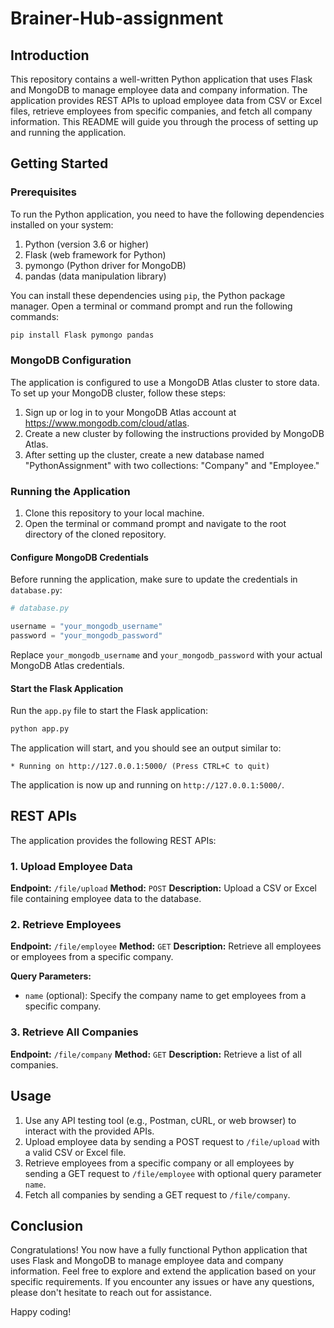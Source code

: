 # Brainer-Hub-assignment

## Introduction

This repository contains a well-written Python application that uses Flask and MongoDB to manage employee data and company information. The application provides REST APIs to upload employee data from CSV or Excel files, retrieve employees from specific companies, and fetch all company information. This README will guide you through the process of setting up and running the application.

## Getting Started

### Prerequisites

To run the Python application, you need to have the following dependencies installed on your system:

1. Python (version 3.6 or higher)
2. Flask (web framework for Python)
3. pymongo (Python driver for MongoDB)
4. pandas (data manipulation library)

You can install these dependencies using `pip`, the Python package manager. Open a terminal or command prompt and run the following commands:

```bash
pip install Flask pymongo pandas
```

### MongoDB Configuration

The application is configured to use a MongoDB Atlas cluster to store data. To set up your MongoDB cluster, follow these steps:

1. Sign up or log in to your MongoDB Atlas account at https://www.mongodb.com/cloud/atlas.
2. Create a new cluster by following the instructions provided by MongoDB Atlas.
3. After setting up the cluster, create a new database named "PythonAssignment" with two collections: "Company" and "Employee."

### Running the Application

1. Clone this repository to your local machine.
2. Open the terminal or command prompt and navigate to the root directory of the cloned repository.

#### Configure MongoDB Credentials

Before running the application, make sure to update the credentials in `database.py`:

```python
# database.py

username = "your_mongodb_username"
password = "your_mongodb_password"
```

Replace `your_mongodb_username` and `your_mongodb_password` with your actual MongoDB Atlas credentials.

#### Start the Flask Application

Run the `app.py` file to start the Flask application:

```bash
python app.py
```

The application will start, and you should see an output similar to:

```
* Running on http://127.0.0.1:5000/ (Press CTRL+C to quit)
```

The application is now up and running on `http://127.0.0.1:5000/`.

## REST APIs

The application provides the following REST APIs:

### 1. Upload Employee Data

**Endpoint:** `/file/upload`
**Method:** `POST`
**Description:** Upload a CSV or Excel file containing employee data to the database.

### 2. Retrieve Employees

**Endpoint:** `/file/employee`
**Method:** `GET`
**Description:** Retrieve all employees or employees from a specific company.

**Query Parameters:**
- `name` (optional): Specify the company name to get employees from a specific company.

### 3. Retrieve All Companies

**Endpoint:** `/file/company`
**Method:** `GET`
**Description:** Retrieve a list of all companies.

## Usage

1. Use any API testing tool (e.g., Postman, cURL, or web browser) to interact with the provided APIs.
2. Upload employee data by sending a POST request to `/file/upload` with a valid CSV or Excel file.
3. Retrieve employees from a specific company or all employees by sending a GET request to `/file/employee` with optional query parameter `name`.
4. Fetch all companies by sending a GET request to `/file/company`.

## Conclusion

Congratulations! You now have a fully functional Python application that uses Flask and MongoDB to manage employee data and company information. Feel free to explore and extend the application based on your specific requirements. If you encounter any issues or have any questions, please don't hesitate to reach out for assistance.

Happy coding!
